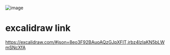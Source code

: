 ![image](https://github.com/user-attachments/assets/5c059c73-f7f8-4af1-8c89-f372b57171d3)


# excalidraw link
https://excalidraw.com/#json=8eo3F92BAuoAQzGJpXFIT,irbz4lzIaKN5bLWmSNcXfA
